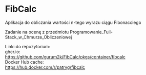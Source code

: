 # FibCalc
Aplikacja do obliczania wartości n-tego wyrazu ciągu Fibonacciego

Zadanie na ocenę z przedmiotu Programowanie_Full-Stack_w_Chmurze_Obliczeniowej

Linki do repozytorium:<br />
ghcr.io:<br />
https://github.com/gurum2k/FibCalc/pkgs/container/fibcalc<br />
Docker Hub cache:<br />
https://hub.docker.com/r/patryg/fibcalc<br />
